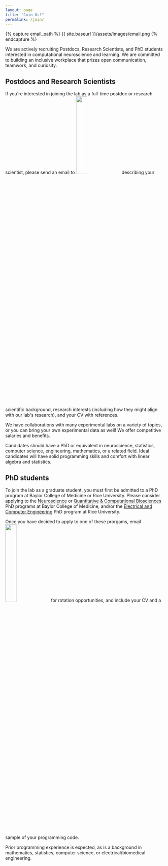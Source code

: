 ```yaml
---
layout: page
title: "Join Us!"
permalink: /join/
---
```


{% capture email_path %}
{{ site.baseurl }}/assets/images/email.png
{% endcapture %}

We are actively recruiting Postdocs, Research Scientists, and PhD students interested in computational neuroscience and learning. We are committed to building an inclusive workplace that prizes open communication, teamwork, and curiosity.

## Postdocs and Research Scientists

If you're interested in joining the lab as a full-time postdoc or research scientist, please send an email to <img src="{{ email_path }}" style="display: inline; width: 25%; min-width: 10em; " /> describing your scientific background, research interests (including how they might align with our lab's research), and your CV with references.

We have collaborations with many experimental labs on a variety of topics, or you can bring your own experimental data as well! We offer competitive salaries and benefits.

Candidates should have a PhD or equivalent in neuroscience, statistics, computer science, engineering, mathematics, or a related field. Ideal candidates will have solid programming skills and comfort with linear algebra and statistics.

## PhD students

To join the lab as a graduate student, you must first be admitted to a PhD program at Baylor College of Medicine or Rice University. Please consider applying to the [Neuroscience](https://www.bcm.edu/education/graduate-school-of-biomedical-sciences/degree-programs-and-certificates/neuroscience) or [Quantitative & Computational Biosciences](https://www.bcm.edu/education/graduate-school-of-biomedical-sciences/degree-programs-and-certificates/quantitative-computational-biosciences) PhD programs at Baylor College of Medicine, and/or the [Electrical and Computer Engineering](https://www.ece.rice.edu/academics/graduate-programs/graduate-admissions) PhD program at Rice University.

Once you have decided to apply to one of these prorgams, email <img src="{{ email_path }}" style="display: inline; width: 25%; min-width: 10em; " /> for rotation opportunities, and include your CV and a sample of your programming code.

Prior programming experience is expected, as is a background in mathematics, statistics, computer science, or electrical/biomedical engineering.

<!-- see for reference: -->
<!-- https://catniplab.github.io/Hiring/ -->